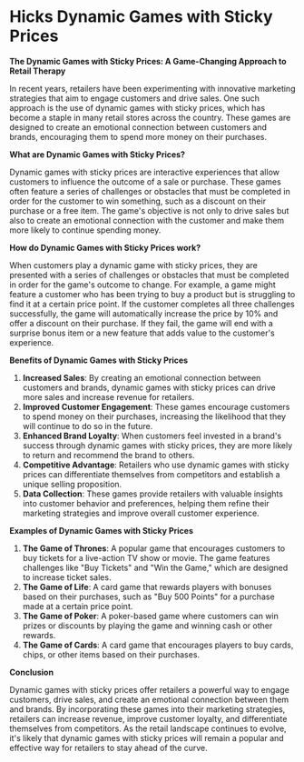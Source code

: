 # Hicks Dynamic Games with Sticky Prices

**The Dynamic Games with Sticky Prices: A Game-Changing Approach to Retail Therapy**

In recent years, retailers have been experimenting with innovative marketing strategies that aim to engage customers and drive sales. One such approach is the use of dynamic games with sticky prices, which has become a staple in many retail stores across the country. These games are designed to create an emotional connection between customers and brands, encouraging them to spend more money on their purchases.

**What are Dynamic Games with Sticky Prices?**

Dynamic games with sticky prices are interactive experiences that allow customers to influence the outcome of a sale or purchase. These games often feature a series of challenges or obstacles that must be completed in order for the customer to win something, such as a discount on their purchase or a free item. The game's objective is not only to drive sales but also to create an emotional connection with the customer and make them more likely to continue spending money.

**How do Dynamic Games with Sticky Prices work?**

When customers play a dynamic game with sticky prices, they are presented with a series of challenges or obstacles that must be completed in order for the game's outcome to change. For example, a game might feature a customer who has been trying to buy a product but is struggling to find it at a certain price point. If the customer completes all three challenges successfully, the game will automatically increase the price by 10% and offer a discount on their purchase. If they fail, the game will end with a surprise bonus item or a new feature that adds value to the customer's experience.

**Benefits of Dynamic Games with Sticky Prices**

1. **Increased Sales**: By creating an emotional connection between customers and brands, dynamic games with sticky prices can drive more sales and increase revenue for retailers.
2. **Improved Customer Engagement**: These games encourage customers to spend money on their purchases, increasing the likelihood that they will continue to do so in the future.
3. **Enhanced Brand Loyalty**: When customers feel invested in a brand's success through dynamic games with sticky prices, they are more likely to return and recommend the brand to others.
4. **Competitive Advantage**: Retailers who use dynamic games with sticky prices can differentiate themselves from competitors and establish a unique selling proposition.
5. **Data Collection**: These games provide retailers with valuable insights into customer behavior and preferences, helping them refine their marketing strategies and improve overall customer experience.

**Examples of Dynamic Games with Sticky Prices**

1. **The Game of Thrones**: A popular game that encourages customers to buy tickets for a live-action TV show or movie. The game features challenges like "Buy Tickets" and "Win the Game," which are designed to increase ticket sales.
2. **The Game of Life**: A card game that rewards players with bonuses based on their purchases, such as "Buy 500 Points" for a purchase made at a certain price point.
3. **The Game of Poker**: A poker-based game where customers can win prizes or discounts by playing the game and winning cash or other rewards.
4. **The Game of Cards**: A card game that encourages players to buy cards, chips, or other items based on their purchases.

**Conclusion**

Dynamic games with sticky prices offer retailers a powerful way to engage customers, drive sales, and create an emotional connection between them and brands. By incorporating these games into their marketing strategies, retailers can increase revenue, improve customer loyalty, and differentiate themselves from competitors. As the retail landscape continues to evolve, it's likely that dynamic games with sticky prices will remain a popular and effective way for retailers to stay ahead of the curve.
